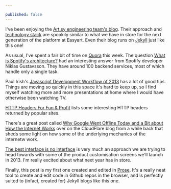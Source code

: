 ```yaml
---

published: false
---
```


I've been enjoying the [Art.sy engineering team's blog](http://artsy.github.com/). Their approach and [technology stack](http://artsy.github.com/blog/2012/10/10/artsy-technology-stack/) are spookily similar to what we have in store for the next generation of the platform at Easyart. Even their blog runs on [Jekyll](https://github.com/mojombo/jekyll) just like this one!

As usual, I've spent a fair bit of time on [Quora](http://www.quora.com/) this week. The question [What is Spotify's architecture?](http://www.quora.com/Spotify/What-is-Spotifys-architecture) had an interesting answer from Spotify developer Niklas Gustavsson. They have around 100 backend services, most of which handle only a single task.

Paul Irish's [Javascript Development Workflow of 2013](http://www.youtube.com/watch?v=f7AU2Ozu8eo) has a lot of good tips. Things are moving so quickly in this space it's hard to keep up, so I find myself watching more and more presentations at home where I would have otherwise been watching TV.

[HTTP Headers For Fun & Profit](http://loopj.com/2012/12/07/http-headers-for-fun-and-profit/) lists some interesting HTTP headers returned by popular sites.

There's a great post called [Why Google Went Offline Today and a Bit about How the Internet Works](http://blog.cloudflare.com/why-google-went-offline-today-and-a-bit-about) over on the CloudFlare blog from a while back that sheds some light on how some of the underlying mechanics of the internetw work.

[The best interface is no interface](http://www.cooper.com/journal/2012/08/the-best-interface-is-no-interface.html/) is very much an approach we are trying to head towards with some of the product customisation screens we'll launch in 2013. I'm really excited about what next year has in store.

Finally, this post is my first one created and edited in [Prose](http://prose.io/). It's a really neat tool to create and edit code in Github repos in the browser, and is perfectly suited to (infact, created for) Jekyll blogs like this one.